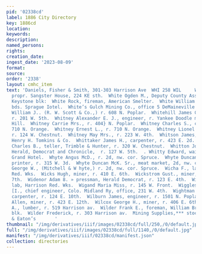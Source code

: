 ```yaml
---
pid: '02338cd'
label: 1886 City Directory
key: 1886cd
location: 
keywords: 
description: 
named_persons: 
rights: 
creation_date: 
ingest_date: '2023-08-09'
format: 
source: 
order: '2338'
layout: cmhc_item
text: 'Daniels, Fisher & Smith, 301-303 Harrison Ave  WHI 258 WIL     White Mary Miss,
  propr. Sangster House, 224 KE sth.  White Ogden M., Deputy County Assessor, r. 7
  Keystone blk:  White Rock, fireman, American Smelter.  White William H., miner,
  bds. Sprague Iotel.  White’s Gulch Mining Co., office 5 DeMaineville blk.  Whitehead
  William J.. (R. W. Scott & Co.,) r. 608 N. Poplar.  Whitehill James C., physician,
  r. 201 W. 5th.  Whitney Alexander E. J., engineer, r. Yankee Doodle mine, Carbonate
  Hill.  Whitney Carrie Mrs., r. 404} N. Poplar.  Whitney Charles S., carpenter. r.
  710 N. Orange.  Whitney Ernest L., r. 710 N. Orange.  Whitney Lionel A., policeman,
  r. 124 W. Chestnut.  Whitney May Mrs., r. 223 W. 4th.  Whitson James, teamster,
  Henry H. Tomkins & Co.  Whittaker James H., carpenter, r. 423 E. 2d.  Whittelsey
  Charles B., teller, Trimble & Hunter, r. 320 W. Chestnut.  Whitton John M., circulator,
  Herald, Democrat and Chronicle,  r. 127 W. 5th.  . Whitty Edward, waiter, Tabor
  Grand Hotel.  Whyte Angus McD., r. 2d, nw. cor. Spruce.  Whyte Duncan McK. Jr.,
  printer, r. 315 W. 3d.  Whyte Duncan McK. Sr., meat market, 2d, nw. cor. Spruce.  Whyte
  George W., (Mitchell & W hyte,) r. 2d, nw. cor. Spruce.  Wicha F., lab, Harrison
  Red. Wks.  Wicks Hugh, miner, r. 410 E. 6th.  Wickstrom Gust., miner, bds. 908 E.
  7th.  Widenor Adam 8. » pressman, Herald Democrat, r. 123 E. 4th.  Wierling William,
  lab, Harrison Red. Wks.  Wigand Maria Miss, r. 145 W. Front.  Wigglesworth Thomas
  [I., chief engineer, Colo. Midland Ry, office, 231 W. 4th.  Wightman George W.,
  carpenter, r. 124 E. 10th.  Wilburn James, engineer, r. 1501 N. Poplar.  Wilcox
  Allen, miner, r. 423 E. 12th.  Wilcox George H., miner, r. 406 E. 6th.  Wilder Charles
  A., lumber, r. 519 Harrison av.  Wilder Frank E., foreman, William Bros., r. 4 Keystone
  blk.  Wilder Frederick, r. 303 Harrison av.  Mining Supplies,*** stocx''s:°"*" Marsh
  & Eaton’s       '
thumbnail: "/img/derivatives/iiif/images/02338cd/full/250,/0/default.jpg"
full: "/img/derivatives/iiif/images/02338cd/full/1140,/0/default.jpg"
manifest: "/img/derivatives/iiif/02338cd/manifest.json"
collection: directories
---
```

